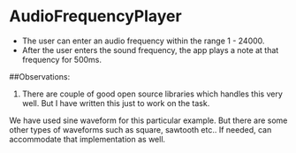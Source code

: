 # AudioFrequencyPlayer

- The user can enter an audio frequency within the range 1 - 24000.
- After the user enters the sound frequency, the app plays a note at that frequency for 500ms.

##Observations:
1. There are couple of good open source libraries which handles this very well. But I have written this just to work on the task. 

We have used sine waveform for this particular example. But there are some other types of waveforms such as square, sawtooth etc.. If needed, can accommodate that implementation as well.
